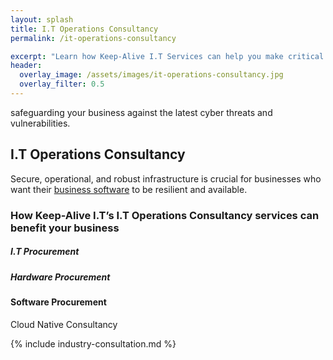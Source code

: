 ```yaml
---
layout: splash
title: I.T Operations Consultancy
permalink: /it-operations-consultancy

excerpt: "Learn how Keep-Alive I.T Services can help you make critical I.T Operations decisions for your business; Or develop infrastructure that's scalable. reliable, and compliant."
header:
  overlay_image: /assets/images/it-operations-consultancy.jpg
  overlay_filter: 0.5 
---
```


safeguarding your business against the latest cyber threats and vulnerabilities.

## I.T Operations Consultancy
Secure, operational, and robust infrastructure is crucial for businesses who want their [business software](/software-consultancy) to be resilient and available.

### How Keep-Alive I.T’s I.T Operations Consultancy services can benefit your business

##### I.T Procurement
##### Hardware Procurement

#### Software Procurement

Cloud Native Consultancy

{% include industry-consultation.md %}